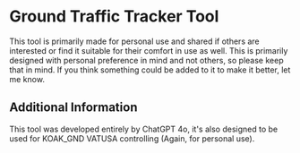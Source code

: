 # Ground Traffic Tracker Tool
This tool is primarily made for personal use and shared if others are interested or find it suitable for their comfort in use as well. This is primarily designed with personal preference in mind and not others, so please keep that in mind. If you think something could be added to it to make it better, let me know. 

## Additional Information
This tool was developed entirely by ChatGPT 4o, it's also designed to be used for KOAK_GND VATUSA controlling (Again, for personal use).
